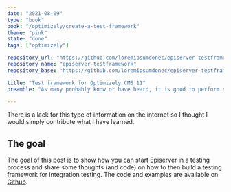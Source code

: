 ```yaml
---
date: "2021-08-09"
type: "book"
book: "/optimizely/create-a-test-framework"
theme: "pink"
state: "done"
tags: ["optimizely"]

repository_url: "https://github.com/loremipsumdonec/episerver-testframework"
repository_name: "episerver-testframework"
repository_base: "https://github.com/loremipsumdonec/episerver-testframework/blob/main/posts/create_a_test_framework"

title: "Test framework for Optimizely CMS 11"
preamble: "As many probably know or have heard, it is good to perform some type of automatic testing to test important functions of your implementation. In this post, I intend to show how to build a test framework for Optimizely CMS."

---
```


There is a lack for this type of information on the internet so I thought I would simply contribute what I have learned.

##  The goal

 The goal of this post is to show how you can start Episerver in a testing process and share some thoughts (and code) on how to then build a testing framework for integration testing. The code and examples are available on [Github](https://github.com/loremipsumdonec/episerver-testframework).
